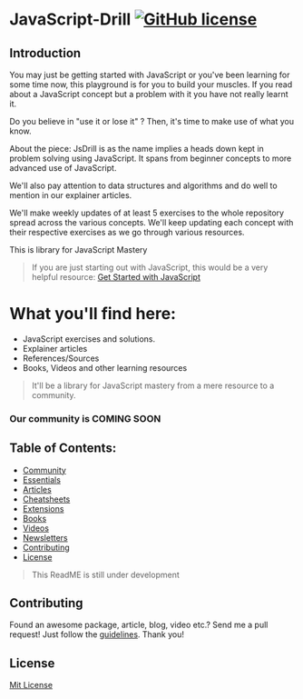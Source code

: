 # JavaScript-Drill [![GitHub license](https://img.shields.io/github/license/SinachPat/JavaScript-Drill?logo=approved)](https://github.com/SinachPat/JavaScript-Drill/blob/main/LICENSE)

## Introduction
You may just be getting started with JavaScript or you've been learning for some time now, this playground is for you to build your muscles. 
If you read about a JavaScript concept but a problem with it you have not really learnt it.

Do you believe in "use it or lose it" ? Then, it's time to make use of what you know.

About the piece:
JsDrill is as the name implies a heads down kept in problem solving using JavaScript.
It spans from beginner concepts to more advanced use of JavaScript.

We'll also pay attention to data structures and algorithms and do well to mention in our explainer articles.

We'll make weekly updates of at least 5 exercises to the whole repository spread across the various concepts.
We'll keep updating each concept with their respective exercises as we go through various resources.

This is library for JavaScript Mastery

> If you are just starting out with JavaScript, this would be a very helpful resource: [Get Started with JavaScript](https://javascript.info/intro)

# What you'll find here:
* JavaScript exercises and solutions.
* Explainer articles
* References/Sources
* Books, Videos and other learning resources

> It'll be a library for JavaScript mastery from a mere resource to a community.
 
### Our community is COMING SOON

 ## Table of Contents:
 
  - [Community](#community)
  - [Essentials](#essentials)
  - [Articles](#articles)
  - [Cheatsheets](#cheatshets)
  - [Extensions](#extensions)
  - [Books](#books)
  - [Videos](#videos)
  - [Newsletters](#newsletters)
  - [Contributing](#contributing)
  - [License](#license)
  
  >This ReadME is still under development
  
## Contributing
Found an awesome package, article, blog, video etc.? Send me a pull request! Just follow the [guidelines](/CONTRIBUTING.md). Thank you!


## License
[Mit License](https://en.wikipedia.org/wiki/MIT_License)
